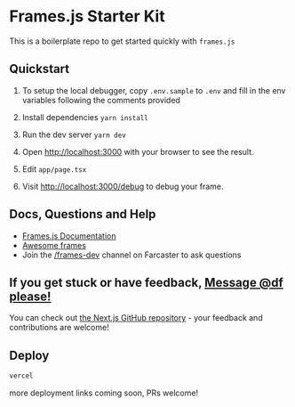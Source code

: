 # Frames.js Starter Kit

This is a boilerplate repo to get started quickly with `frames.js`

## Quickstart

1. To setup the local debugger, copy `.env.sample` to `.env` and fill in the env variables following the comments provided

2. Install dependencies `yarn install`

3. Run the dev server `yarn dev`

4. Open [http://localhost:3000](http://localhost:3000) with your browser to see the result.

5. Edit `app/page.tsx`

6. Visit [http://localhost:3000/debug](http://localhost:3000/debug) to debug your frame.

## Docs, Questions and Help

- [Frames.js Documentation](https://framesjs.org)
- [Awesome frames](https://github.com/davidfurlong/awesome-frames?tab=readme-ov-file)
- Join the [/frames-dev](https://warpcast.com/frames-dev) channel on Farcaster to ask questions

## If you get stuck or have feedback, [Message @df please!](https://warpcast.com/df)

You can check out [the Next.js GitHub repository](https://github.com/vercel/next.js/) - your feedback and contributions are welcome!

## Deploy

```bash
vercel
```

more deployment links coming soon, PRs welcome!
